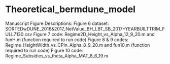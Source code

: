 # Theoretical_bermdune_model
Manuscript Figure Descriptions:
Figure 6 dataset: SORTEDwDUNE_2016&2017_NetValue_BH_LBT_SB_2017+YEARBUILTTRIM_FULL7130.csv
Figure 7 code: Regime2D_Height_vs_Alpha_12_9_20.m  and funH.m (function required to run code)
Figure 8 & 9 codes: Regime_HeightWidth_vs_CPIn_Alpha_8_9_20.m  and  fun10.m (function required to run code)
Figure 10 code: Regime_Subsidies_vs_theta_Alpha_MAT_8_6_19.m
